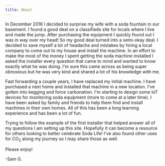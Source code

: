 ```yaml
---
title: About
---
```

In December 2016 I decided to surprise my wife with a soda fountain in our basement. I found a good deal on a classifieds site for locals where I live and made the jump. After purchasing the equipment I quickly found out I was in way over my head! So my good deal turned into a semi-okay deal. I decided to save myself a lot of headache and mistakes by hiring a local company to come out to my house and install the machine. In an effort to make the most of the money I spent getting the soda machine installed I asked the installer every question that came to mind and wanted to know exactly what he was doing. I'm sure this came across as being super obnoxious but he was very kind and shared a lot of his knowledge with me.

Fast forwarding a couple years, I have replaced my initial machine. I have purchased a next home and installed that machine in a new location. I've gotten into kegging and force carbonation. I'm starting to design some IoT devices for monitoring soda equipment (more to come at a later time). I have been asked by family and friends to help them find and install machines in their own homes. All of this has been a long learning experience and has been a lot of fun. 

Trying to follow the example of the first installer that helped answer all of my questions I am setting up this site. Hopefully it can become a resource for others looking to better celebrate Soda Life! I've also found other uses for CO<sub>2</sub> along my journey so I may share those as well.

Please enjoy!

-Sam G.
